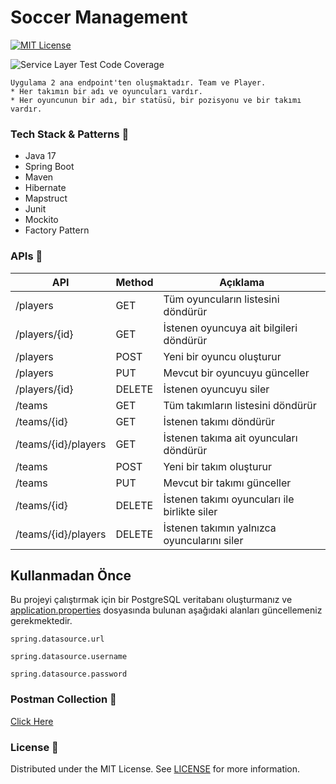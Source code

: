 # Soccer Management
[![MIT License](https://img.shields.io/badge/License-MIT-green.svg)](https://choosealicense.com/licenses/mit/)

![Service Layer Test Code Coverage](https://img.shields.io/badge/coverage-97%25-green)

``` 
Uygulama 2 ana endpoint'ten oluşmaktadır. Team ve Player.
* Her takımın bir adı ve oyuncuları vardır.
* Her oyuncunun bir adı, bir statüsü, bir pozisyonu ve bir takımı vardır.
``` 

### Tech Stack & Patterns :dart:
* Java 17
* Spring Boot
* Maven
* Hibernate
* Mapstruct  
* Junit
* Mockito
* Factory Pattern

### APIs :memo:
| API                                              | Method | Açıklama                                          |
|--------------------------------------------------|--------|---------------------------------------------------|
| /players                                         | GET    | Tüm oyuncuların listesini döndürür                |
| /players/{id}                                    | GET    | İstenen oyuncuya ait bilgileri döndürür           |
| /players                                         | POST   | Yeni bir oyuncu oluşturur                         |
| /players                                         | PUT    | Mevcut bir oyuncuyu günceller                     |
| /players/{id}                                    | DELETE | İstenen oyuncuyu siler                            |
| /teams                                           | GET    | Tüm takımların listesini döndürür                 |
| /teams/{id}                                      | GET    | İstenen takımı döndürür                           |
| /teams/{id}/players                              | GET    | İstenen takıma ait oyuncuları döndürür            |
| /teams                                           | POST   | Yeni bir takım oluşturur                          |
| /teams                                           | PUT    | Mevcut bir takımı günceller                       |
| /teams/{id}                                      | DELETE | İstenen takımı oyuncuları ile birlikte siler      |
| /teams/{id}/players                              | DELETE | İstenen takımın yalnızca oyuncularını siler       |

## Kullanmadan Önce

Bu projeyi çalıştırmak için bir PostgreSQL veritabanı oluşturmanız ve [application.properties](https://github.com/alibknc/SoccerManagementApp/blob/master/src/main/resources/application.properties) dosyasında bulunan aşağıdaki alanları güncellemeniz gerekmektedir.

`spring.datasource.url`

`spring.datasource.username`

`spring.datasource.password`

### Postman Collection :pushpin:
[Click Here](soccer-management.postman_collection.json)

### License :key:
Distributed under the MIT License. See [LICENSE](LICENSE) for more information.
